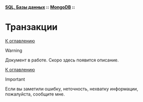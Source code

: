 **[SQL, Базы данных](../../README.md#sql-and-db) ::** 
**[MongoDB](../../README.md#sql-and-db-mongodb) ::**
# Транзакции

<!--

-->

[К оглавлению](../../README.md#sql-and-db-mongodb)

> [!WARNING]
> Документ в работе. Скоро здесь появится описание.

[К оглавлению](../../README.md#sql-and-db-mongodb)

> [!IMPORTANT]
> Если вы заметили ошибку, неточность, нехватку информации, пожалуйста, сообщите мне.
